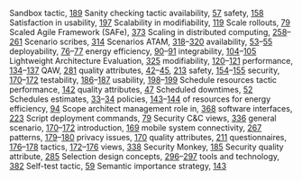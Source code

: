 Sandbox tactic, [189](ch12.xhtml#page_189) Sanity checking tactic availability, [57](ch04.xhtml#page_57) safety, [158](ch10.xhtml#page_158) Satisfaction in usability, [197](ch13.xhtml#page_197) Scalability in modifiability, [119](ch08.xhtml#page_119) Scale rollouts, [79](ch05.xhtml#page_79) Scaled Agile Framework (SAFe), [373](ch24.xhtml#page_373) Scaling in distributed computing, [258](ch17.xhtml#page_258)–[261](ch17.xhtml#page_261) Scenario scribes, [314](ch21.xhtml#page_314) Scenarios ATAM, [318](ch21.xhtml#page_318)–[320](ch21.xhtml#page_320) availability, [53](ch04.xhtml#page_53)–[55](ch04.xhtml#page_55) deployability, [76](ch05.xhtml#page_76)–[77](ch05.xhtml#page_77) energy efficiency, [90](ch06.xhtml#page_90)–[91](ch06.xhtml#page_91) integrability, [104](ch07.xhtml#page_104)–[105](ch07.xhtml#page_105) Lightweight Architecture Evaluation, [325](ch21.xhtml#page_325) modifiability, [120](ch08.xhtml#page_120)–[121](ch08.xhtml#page_121) performance, [134](ch09.xhtml#page_134)–[137](ch09.xhtml#page_137) QAW, [281](ch19.xhtml#page_281) quality attributes, [42](ch03.xhtml#page_42)–[45](ch03.xhtml#page_45), [213](ch14.xhtml#page_213) safety, [154](ch10.xhtml#page_154)–[155](ch10.xhtml#page_155) security, [170](ch11.xhtml#page_170)–[172](ch11.xhtml#page_172) testability, [186](ch12.xhtml#page_186)–[187](ch12.xhtml#page_187) usability, [198](ch13.xhtml#page_198)–[199](ch13.xhtml#page_199) Schedule resources tactic performance, [142](ch09.xhtml#page_142) quality attributes, [47](ch03.xhtml#page_47) Scheduled downtimes, [52](ch04.xhtml#page_52) Schedules estimates, [33](ch02.xhtml#page_33)–[34](ch02.xhtml#page_34) policies, [143](ch09.xhtml#page_143)–[144](ch09.xhtml#page_144) of resources for energy efficiency, [94](ch06.xhtml#page_94) Scope architect management role in, [368](ch24.xhtml#page_368) software interfaces, [223](ch15.xhtml#page_223) Script deployment commands, [79](ch05.xhtml#page_79) Security C&C views, [336](ch22.xhtml#page_336) general scenario, [170](ch11.xhtml#page_170)–[172](ch11.xhtml#page_172) introduction, [169](ch11.xhtml#page_169) mobile system connectivity, [267](ch18.xhtml#page_267) patterns, [179](ch11.xhtml#page_179)–[180](ch11.xhtml#page_180) privacy issues, [170](ch11.xhtml#page_170) quality attributes, [211](ch14.xhtml#page_211) questionnaires, [176](ch11.xhtml#page_176)–[178](ch11.xhtml#page_178) tactics, [172](ch11.xhtml#page_172)–[176](ch11.xhtml#page_176) views, [338](ch22.xhtml#page_338) Security Monkey, [185](ch12.xhtml#page_185) Security quality attribute, [285](ch19.xhtml#page_285) Selection design concepts, [296](ch20.xhtml#page_296)–[297](ch20.xhtml#page_297) tools and technology, [382](ch25.xhtml#page_382) Self-test tactic, [59](ch04.xhtml#page_59) Semantic importance strategy, [143](ch09.xhtml#page_143)